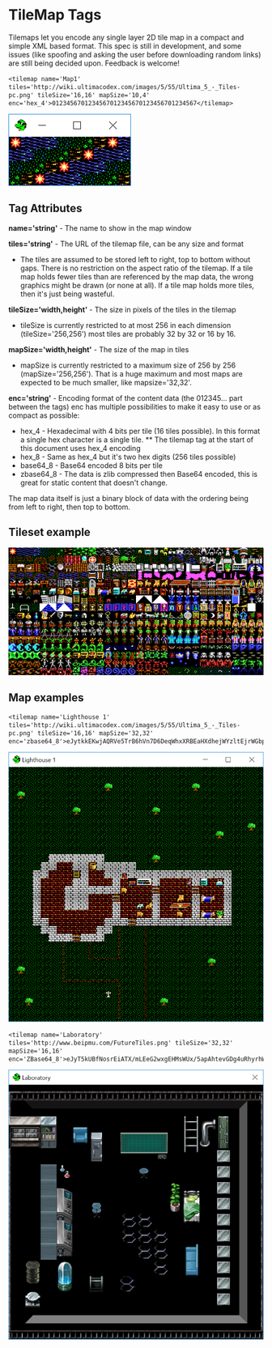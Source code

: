 # TileMap Tags

Tilemaps let you encode any single layer 2D tile map in a compact and simple XML based format. This spec is still in development, and some issues (like spoofing and asking the user before downloading random links) are still being decided upon. Feedback is welcome!

```
<tilemap name='Map1' tiles='http://wiki.ultimacodex.com/images/5/55/Ultima_5_-_Tiles-pc.png' tileSize='16,16' mapSize='10,4' enc='hex_4'>0123456701234567012345670123456701234567</tilemap>
```

![Image of Map1](/images/TileMap1.png)

## Tag Attributes

**name='string'** - The name to show in the map window

**tiles='string'** - The URL of the tilemap file, can be any size and format
* The tiles are assumed to be stored left to right, top to bottom without gaps. There is no restriction on the aspect ratio of the tilemap. If a tile map holds fewer tiles than are referenced by the map data, the wrong graphics might be drawn (or none at all). If a tile map holds more tiles, then it's just being wasteful.

**tileSize='width,height'** - The size in pixels of the tiles in the tilemap
* tileSize is currently restricted to at most 256 in each dimension (tileSize='256,256') most tiles are probably 32 by 32 or 16 by 16.

**mapSize='width,height'** - The size of the map in tiles
* mapSize is currently restricted to a maximum size of 256 by 256 (mapSize='256,256'). That is a huge maximum and most maps are expected to be much smaller, like mapsize='32,32'.

**enc='string'** - Encoding format of the content data (the 012345... part between the tags)
 enc has multiple possibilities to make it easy to use or as compact as possible:

* hex_4 - Hexadecimal with 4 bits per tile (16 tiles possible). In this format a single hex character is a single tile.
** The tilemap tag at the start of this document uses hex_4 encoding
* hex_8 - Same as hex_4 but it's two hex digits (256 tiles possible)
* base64_8 - Base64 encoded 8 bits per tile
* zbase64_8 - The data is zlib compressed then Base64 encoded, this is great for static content that doesn't change.

The map data itself is just a binary block of data with the ordering being from left to right, then top to bottom.

## Tileset example

![Image of the tileset](/images/Ultima5.png)

## Map examples

```
<tilemap name='Lighthouse 1' tiles='http://wiki.ultimacodex.com/images/5/55/Ultima_5_-_Tiles-pc.png' tileSize='16,16' mapSize='32,32' enc='zbase64_8'>eJytkkEKwjAQRVe5TrB6hVn7D6DeqWhxXRBEaHXdhejWYzltEjrWGbpoPjT54f2ZDiHO5ZPXrFeCi3pnajjbK+N/EGT1BYiAq8j8YfoMmSekEmdMQ2hLl/2hN2/c6SZ5rCjZdhSXCU+IzZHQtArn73ECVa8zJvVB7Mq4NO0Ocv4wIzpl/hQACj5s9PvrC53FE1jEVyzBvdyLMarXr4Ms/juGpVrl4r0Ebj/Mmf4a/wJ4Ll9p</tilemap>
```

![Image of Lighthouse](/images/LightHouse.png)

```
<tilemap name='Laboratory' tiles='http://www.beipmu.com/FutureTiles.png' tileSize='32,32' mapSize='16,16' enc='ZBase64_8'>eJyT5kUBfNosrEiATX/mLEeG2wxgEHMsWUx/5apAhtevGDg4uRhyrhWL6WuDZH4xSEhKMdQwNID4WotBQsYgAsKfDtG+eyeUv5xBF8Q/fRLKD2WwZbh8mYHhJlyeAci/DNe/nQEswHAHzI9lSAcbd5nhDZhfy9DOEM1whAFm31cGBADxVVSRgJq+jy8K8AMAsu0ywg</tilemap>
```

![Image of Laboratory](/images/Laboratory.png)
